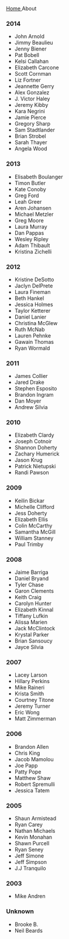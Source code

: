 [Home](Home),About

<div class="container row">
<div class="col-xs-12 col-sm-3">
<h3>2014</h3>
<ul>
<li>John Arnold</li>
<li>Jimmy Beaulieu</li>
<li>Jenny Biener</li>
<li>Pat Bobell</li>
<li>Kelsi Callahan</li>
<li>Elizabeth Carcone</li>
<li>Scott Cornman</li>
<li>Liz Fortner</li>
<li>Jeannette Gerry</li>
<li>Alex Gonzalez</li>
<li>J. Victor Haley</li>
<li>Jeremy Kibby</li>
<li>Kara Negrini</li>
<li>Jamie Pierce</li>
<li>Gregory Sharp</li>
<li>Sam Stadtlander</li>
<li>Brian Strobel</li>
<li>Sarah Thayer</li>
<li>Angela Wood</li>
</ul>
</div>

<div class="col-xs-12 col-sm-3">
<h3>2013</h3>
<ul>
<li>Elisabeth Boulanger</li>
<li>Timon Butler</li>
<li>Kate Conoby</li>
<li>Greg Ford</li>
<li>Leah Greer</li>
<li>Aren Johansen</li>
<li>Michael Metzler</li>
<li>Greg Moore</li>
<li>Laura Murray</li>
<li>Dan Pappas</li>
<li>Wesley Ripley</li>
<li>Adam Thibault</li>
<li>Kristina Zichelli</li>
</ul>
</div>

<div class="clearfix visible-xs-block"></div>

<div class="col-xs-12 col-sm-3">
<h3>2012</h3>
<ul>
<li>Kristine DeSotto</li>
<li>Jaclyn DelPrete</li>
<li>Laura Fineman</li>
<li>Beth Hankel</li>
<li>Jessica Holmes</li>
<li>Taylor Ketterer</li>
<li>Daniel Lanier</li>
<li>Christina McGlew</li>
<li>Ruth McNab</li>
<li>Lauren Pehnke</li>
<li>Gawain Thomas</li>
<li>Ryan Wormald</li>
</ul>
</div>

<div class="col-xs-12 col-sm-3">
<h3>2011</h3>
<ul>
<li>James Collier</li>
<li>Jared Drake</li>
<li>Stephen Esposito</li>
<li>Brandon Ingram</li>
<li>Dan Moyer</li>
<li>Andrew Silvia</li>
</ul>
</div>

<div class="clearfix"></div>

<div class="col-xs-12 col-sm-3">
<h3>2010</h3>
<ul>
<li>Elizabeth Clardy</li>
<li>Joseph Cotnoir</li>
<li>Shannon Doherty</li>
<li>Zachary Humerick</li>
<li>Jason Krug</li>
<li>Patrick Nietupski</li>
<li>Randi Pawson</li>
</ul>
</div>

<div class="col-xs-12 col-sm-3">
<h3>2009</h3>
<ul>
<li>Keilin Bickar</li>
<li>Michelle Clifford</li>
<li>Jess Doherty</li>
<li>Elizabeth Ellis</li>
<li>Colin McCarthy</li>
<li>Samantha McGill</li>
<li>William Stanney</li>
<li>Paul Trimby</li>
</ul>
</div>

<div class="clearfix visible-xs-block"></div>

<div class="col-xs-12 col-sm-3">
<h3>2008</h3>
<ul>
<li>Jaime Barriga</li>
<li>Daniel Bryand</li>
<li>Tyler Chase</li>
<li>Garon Clements</li>
<li>Keith Craig</li>
<li>Carolyn Hunter</li>
<li>Elizabeth Kinnal</li>
<li>Tiffany Lufkin</li>
<li>Alissa Marien</li>
<li>Jack McClintock</li>
<li>Krystal Parker</li>
<li>Brian Sansoucy</li>
<li>Jayce Silvia</li>
</ul>
</div>

<div class="col-xs-12 col-sm-3">
<h3>2007</h3>
<ul>
<li>Lacey Larson</li>
<li>Hillary Perkins</li>
<li>Mike Raineri</li>
<li>Krista Smith</li>
<li>Courtney Titone</li>
<li>Jeremy Turner</li>
<li>Eric Wong</li>
<li>Matt Zimmerman</li>
</ul>
</div>

<div class="clearfix"></div>

<div class="col-xs-12 col-sm-3">
<h3>2006</h3>
<ul>
<li>Brandon Allen</li>
<li>Chris King</li>
<li>Jacob Mamolou</li>
<li>Joe Papp</li>
<li>Patty Pope</li>
<li>Matthew Shaw</li>
<li>Robert Spremulli</li>
<li>Jessica Tatem</li>
</ul>
</div>

<div class="col-xs-12 col-sm-3">
<h3>2005</h3>
<ul>
<li>Shaun Armistead</li>
<li>Ryan Carey</li>
<li>Nathan Michaels</li>
<li>Kevin Monahan</li>
<li>Shawn Purcell</li>
<li>Ryan Seney</li>
<li>Jeff Simone</li>
<li>Jeff Simpson</li>
<li>J.J Tranquilo</li>
</ul>
</div>

<div class="clearfix visible-xs-block"></div>

<div class="col-xs-12 col-sm-3">
<h3>2003</h3>
<ul>
<li>Mike Andren</li>
</ul>
</div>

<div class="col-xs-12 col-sm-3">
<h3>Unknown</h3>
<ul>
<li>Brooke B.</li>
<li>Neil Beards</li>
</ul>
</div>
</div>
